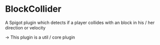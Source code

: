 # BlockCollider
A Spigot plugin which detects if a player collides with an block in his / her direction or velocity

-> This plugin is a util / core plugin
